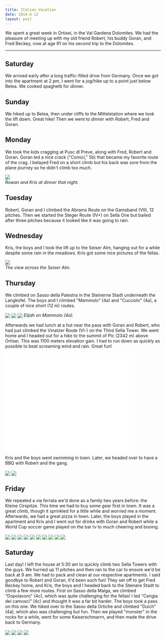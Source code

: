 ```yaml
---
title: Italian Vacation
date: 2014-6-12
layout: post
---
```


We spent a great week in Ortisei, in the Val Gardena Dolomites. We had the
pleasure of meeting up with my old friend Robert, his buddy Goran, and Fred
Beckey, now at age 91 on his second trip to the Dolomites.

----

Saturday
----
We arrived early after a long traffic-filled drive from
Germany. Once we got into the apartment at 2 pm, I went for a jog/hike up to
a point just below Belea. We cooked spaghetti for dinner.

Sunday
----
We hiked up to Belea, then under cliffs to the Mittelstation where we
took the lift down. Great hike! Then we went to dinner with Robert, Fred and
Goran.

Monday
----
We took the kids cragging at Pusc dl Preve, along with Fred, Robert and
Goran. Goran led a nice crack ("Comici," 5b) that became my favorite route of the crag. I
belayed Fred on a short climb but his back was sore from the plane journey so he
didn't climb too much.

<a href="http://www.flickr.com/photos/ripsawridge/14424918224/"><img
align=center src="http://farm4.static.flickr.com/3861/14424918224_c3fe60c668.jpg"></a>
<br><i>Rowan and Kris at dinner that night.</i>

Tuesday
----
Robert, Goran and I climbed the Abrams Route on the Gamsband (VII),
12 pitches. Then we started the Steger Route (IV+) on Sella One but bailed after
three pitches because it looked like it was going to rain.

Wednesday
----
Kris, the boys and I took the lift up to the Seiser Alm, hanging
out for a while despite some rain in the meadows. Kris got some nice
pictures of the fellas.

<a href="http://www.flickr.com/photos/ripsawridge/14424919294/"><img
align=center src="http://farm6.static.flickr.com/5480/14424919294_0b330afccb.jpg"></a>
<br><i>The view across the Seiser Alm.</i>

Thursday
---
We climbed on Sasso della Palestra in the Steinerne Stadt
underneath the Langkofel. The boys and I climbed "Mammolo" (4a) and "Cucciolo"
(4a), a couple of nice short (12 m) routes. 

<a href="http://www.flickr.com/photos/ripsawridge/14402925136/"><img
align=center src="http://farm3.static.flickr.com/2896/14402925136_e02a73a675.jpg"></a>
<a href="http://www.flickr.com/photos/ripsawridge/14422703411/"><img
align=center src="http://farm3.static.flickr.com/2899/14422703411_2c83811981.jpg"></a>
<a href="http://www.flickr.com/photos/ripsawridge/14424755342/"><img
align=center src="http://farm4.static.flickr.com/3917/14424755342_58fdbe14f7.jpg"></a>
<i>Elijah on Mammolo (4a).</i>

Afterwards we had lunch at a hut near the pass with Goran and Robert, who had
just climbed the Vinatzer Route (VI-) on the Third Sella Tower. We went home and
I headed out for a hike to the summit of Pic (2342 m) above Ortisei. This was
1100 meters elevation gain. I had to run down as quickly as possible to beat
screaming wind and rain. Great fun!  

<iframe width="420" height="315" src="//www.youtube.com/embed/y7STg6bWt1Y"
frameborder="0" allowfullscreen></iframe>

Kris and the boys went swimming in
town. Later, we headed over to have a BBQ with Robert and the gang.

<a href="http://www.flickr.com/photos/ripsawridge/14446240223/"><img
align=center src="http://farm3.static.flickr.com/2935/14446240223_38d074a343.jpg"></a>
<a href="http://www.flickr.com/photos/ripsawridge/14426063965/"><img
align=center src="http://farm3.static.flickr.com/2897/14426063965_dee708ef46.jpg"></a>

Friday
---
We repeated a via ferrata we'd done as a family two years before: the
Kleine Cirspitze. This time we had to buy some gear first in town. It was a
great climb, though it sprinkled for a little while and worried me a
moment. Afterwards, we had a great pizza in town. Later, the boys played in the
apartment and Kris and I went out for drinks with Goran and Robert while a World
Cup soccer game played on the bar tv to much cheering and booing.

<a href="http://www.flickr.com/photos/ripsawridge/14239462048/"><img
align=center src="http://farm4.static.flickr.com/3842/14239462048_542779a176.jpg"></a>
<a href="http://www.flickr.com/photos/ripsawridge/14239465048/"><img
align=center src="http://farm4.static.flickr.com/3852/14239465048_1ccd7ab716.jpg"></a>
<a href="http://www.flickr.com/photos/ripsawridge/14424931824/"><img
align=center src="http://farm4.static.flickr.com/3888/14424931824_ae37ce5dd3.jpg"></a>
<a href="http://www.flickr.com/photos/ripsawridge/14239467548/"><img
align=center src="http://farm3.static.flickr.com/2912/14239467548_69f9a0b284.jpg"></a>
<a href="http://www.flickr.com/photos/ripsawridge/14402941176/"><img
align=center src="http://farm4.static.flickr.com/3842/14402941176_42f5343a88.jpg"></a>
<a href="http://www.flickr.com/photos/ripsawridge/14239613287/"><img
align=center src="http://farm4.static.flickr.com/3858/14239613287_cf8d229ea5.jpg"></a>
<a href="http://www.flickr.com/photos/ripsawridge/14426077045/"><img
align=center src="http://farm6.static.flickr.com/5536/14426077045_13fe4dce16.jpg"></a>
<a href="http://www.flickr.com/photos/ripsawridge/14446256063/"><img
align=center src="http://farm4.static.flickr.com/3857/14446256063_ae6e352c1d.jpg"></a>
<a href="http://www.flickr.com/photos/ripsawridge/14424943044/"><img
align=center src="http://farm3.static.flickr.com/2904/14424943044_1ae4ee247b.jpg"></a>
<a href="http://www.flickr.com/photos/ripsawridge/14424777112/"><img
align=center src="http://farm4.static.flickr.com/3897/14424777112_c60972e7fa.jpg"></a>

Saturday
----
Last day! I left the house at 5:30 am to quickly climb two Sella
Towers with the guys. We hurried up 11 pitches and then ran to the car to ensure
we'd be back at 9 am. We had to pack and clean at our respective apartments. I
said goodbye to Robert and Goran, it'd been such fun! They set off to get Fred
Beckey home, and Kris, the boys and I headed back to the Steinere Stadt to climb
a few more routes. First on Sasso della Malga, we climbed "Dopolavoro" (4c),
which was quite challenging for the fellas! I led "Cengia dei camosci" (4c) and
thought it was a far bit harder. The boys took a pass on this one. We hiked over
to the Sasso della Ortiche and climbed "Duich" (4a), which also was challenging
but fun. Then we played "monster" in the rocks for a while, went for some
Kaiserschmarrn, and then made the drive back to Germany.

<a href="http://www.flickr.com/photos/ripsawridge/14424778382/"><img
align=center src="http://farm3.static.flickr.com/2926/14424778382_2db15fecbf.jpg"></a>
<a href="http://www.flickr.com/photos/ripsawridge/14424948694/"><img
align=center src="http://farm3.static.flickr.com/2902/14424948694_2d6d3ca0dd.jpg"></a>
<a href="http://www.flickr.com/photos/ripsawridge/14424782962/"><img
align=center src="http://farm4.static.flickr.com/3859/14424782962_5fb87a8914.jpg"></a>
<a href="http://www.flickr.com/photos/ripsawridge/14446266493/"><img
align=center src="http://farm6.static.flickr.com/5116/14446266493_ab15a3f56f.jpg"></a>

